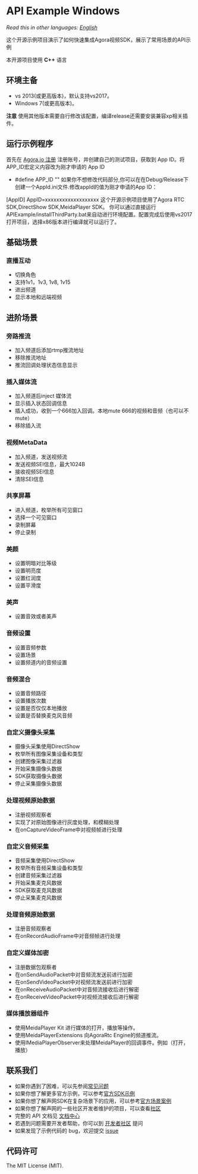 # API Example Windows

*Read this in other languages: [English](README.md)*

这个开源示例项目演示了如何快速集成Agora视频SDK，展示了常用场景的API示例

本开源项目使用 **C++** 语言

## 环境主备
* vs 2013(或更高版本)，默认支持vs2017。
* Windows 7(或更高版本)。

**注意** 使用其他版本需要自行修改该配置，编译release还需要安装兼容xp相关插件。


## 运行示例程序
首先在 [Agora.io 注册](https://dashboard.agora.io/cn/signup/) 注册账号，并创建自己的测试项目，获取到 App ID。将 APP_ID宏定义内容改为刚才申请的 App ID


* #define APP_ID     "<enter your agora app id>"
如果你不想修改代码部分,你可以在在Debug/Release下创建一个AppId.ini文件.修改appId的值为刚才申请的App ID：

[AppID]
AppID=xxxxxxxxxxxxxxxxxxx
这个开源示例项目使用了Agora RTC SDK,DirectShow SDK,MeidaPlayer SDK。
你可以通过直接运行APIExample/installThirdParty.bat来自动进行环境配置。配置完成后使用vs2017打开项目，选择x86版本进行编译就可以运行了。 

## 基础场景

### 直播互动

* 切换角色
* 支持1v1，1v3, 1v8, 1v15
* 进出频道
* 显示本地和远端视频

## 进阶场景

### 旁路推流

* 加入频道后添加rtmp推流地址
* 移除推流地址
* 推流回调处理状态信息显示

### 插入媒体流

* 加入频道后inject 媒体流
* 显示插入状态回调信息
* 插入成功，收到一个666加入回调。本地mute 666的视频和音频（也可以不mute）
* 移除插入流

### 视频MetaData

* 加入频道，发送视频流
* 发送视频SEI信息，最大1024B
* 接收视频SEI信息
* 清除SEI信息


### 共享屏幕

* 进入频道，枚举所有可见窗口
* 选择一个可见窗口
* 录制屏幕
* 停止录制

### 美颜

* 设置明暗对比等级
* 设置明亮度
* 设置红润度
* 设置平滑度

### 美声

* 设置音效或者美声

### 音频设置

* 设置音频参数
* 设置场景
* 设置频道内的音频设置

### 音频混合

* 设置音频路径
* 设置播放次数
* 设置是否仅仅本地播放
* 设置是否替换麦克风音频

### 自定义摄像头采集

* 摄像头采集使用DirectShow
* 枚举所有图像采集设备和类型
* 创建图像采集过滤器
* 开始采集摄像头数据
* SDK获取摄像头数据
* 停止采集摄像头数据

### 处理视频原始数据

* 注册视频观察者
* 实现了对原始图像进行灰度处理，和模糊处理
* 在onCaptureVideoFrame中对视频帧进行处理


### 自定义音频采集

* 音频采集使用DirectShow
* 枚举所有音频采集设备和类型
* 创建音频采集过滤器
* 开始采集麦克风数据
* SDK获取麦克风数据
* 停止采集麦克风数据


### 处理音频原始数据

* 注册音频观察者
* 在onRecordAudioFrame中对音频帧进行处理


### 自定义媒体加密

* 注册数据包观察者
* 在onSendAudioPacket中对音频流发送前进行加密
* 在onSendVideoPacket中对视频流发送前进行加密
* 在onReceiveAudioPacket中对音频流接收后进行解密
* 在onReceiveVideoPacket中对视频流接收后进行解密

### 媒体播放器组件

* 使用MeidaPlayer Kit 进行媒体的打开，播放等操作。
* 使用MeidaPlayerExtensions 向AgoraRtc Engine的频道推流。
* 使用IMediaPlayerObserver来处理MeidaPlayer的回调事件。例如（打开，播放）

## 联系我们

- 如果你遇到了困难，可以先参阅[常见问题](https://docs.agora.io/cn/faq)
- 如果你想了解更多官方示例，可以参考[官方SDK示例](https://github.com/AgoraIO)
- 如果你想了解声网SDK在复杂场景下的应用，可以参考[官方场景案例](https://github.com/AgoraIO-usecase)
- 如果你想了解声网的一些社区开发者维护的项目，可以查看[社区](https://github.com/AgoraIO-Community)
- 完整的 API 文档见 [文档中心](https://docs.agora.io/cn/)
- 若遇到问题需要开发者帮助，你可以到 [开发者社区](https://rtcdeveloper.com/) 提问
- 如果发现了示例代码的 bug，欢迎提交 [issue](https://github.com/AgoraIO/Basic-Video-Broadcasting/issues)

## 代码许可

The MIT License (MIT).
